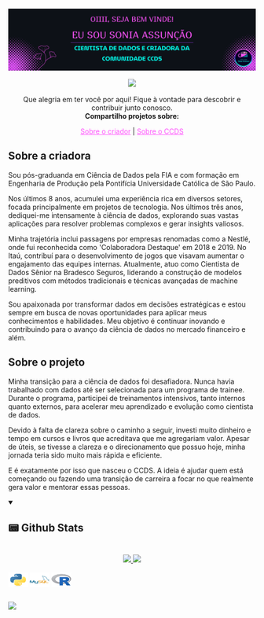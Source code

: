 <!-- Header feito no canva -->
![Header Git HUB](https://github.com/soniaassuncao/soniaassuncao/blob/42be18259efddc9130b45f2226985a1f9a5beb53/Header%20Git%20HUB.png)

<!-- Typing SVG by DenverCoder1 - https://github.com/DenverCoder1/readme-typing-svg -->
<p align="center">
  <a href="https://github.com/DenverCoder1/readme-typing-svg">
    <img src="https://readme-typing-svg.demolab.com/?lines=Compartilho+projetos+sobre;Estatística;Modelos+preditivos;Inteligência+Artificial;&font=Marmelad&center=true&width=440&height=45&color=ff53fd&vCenter=true&pause=500&size=25" />
  </a>
</p>

<p align="center">
  Que alegria em ter você por aqui! Fique à vontade para descobrir e contribuir junto conosco.<br>
  <strong>Compartilho projetos sobre:</strong>
</p>

<p align="center">
  <a href="#sobre-a-criadora" style="color:#ff53fd;">Sobre o criador</a> | 
  <a href="#sobre-o-projeto" style="color:#ff53fd;">Sobre o CCDS</a>
</p>

## Sobre a criadora
Sou pós-graduanda em Ciência de Dados pela FIA e com formação em Engenharia de Produção pela Pontifícia Universidade Católica de São Paulo.

Nos últimos 8 anos, acumulei uma experiência rica em diversos setores, focada principalmente em projetos de tecnologia. Nos últimos três anos, dediquei-me intensamente à ciência de dados, explorando suas vastas aplicações para resolver problemas complexos e gerar insights valiosos.

Minha trajetória inclui passagens por empresas renomadas como a Nestlé, onde fui reconhecida como 'Colaboradora Destaque' em 2018 e 2019. No Itaú, contribuí para o desenvolvimento de jogos que visavam aumentar o engajamento das equipes internas. Atualmente, atuo como Cientista de Dados Sênior na Bradesco Seguros, liderando a construção de modelos preditivos com métodos tradicionais e técnicas avançadas de machine learning.

Sou apaixonada por transformar dados em decisões estratégicas e estou sempre em busca de novas oportunidades para aplicar meus conhecimentos e habilidades. Meu objetivo é continuar inovando e contribuindo para o avanço da ciência de dados no mercado financeiro e além.

## Sobre o projeto
Minha transição para a ciência de dados foi desafiadora. Nunca havia trabalhado com dados até ser selecionada para um programa de trainee. Durante o programa, participei de treinamentos intensivos, tanto internos quanto externos, para acelerar meu aprendizado e evolução como cientista de dados.

Devido à falta de clareza sobre o caminho a seguir, investi muito dinheiro e tempo em cursos e livros que acreditava que me agregariam valor. Apesar de úteis, se tivesse a clareza e o direcionamento que possuo hoje, minha jornada teria sido muito mais rápida e eficiente.

E é exatamente por isso que nasceu o CCDS. A ideia é ajudar quem está começando ou fazendo uma transição de carreira a focar no que realmente gera valor e mentorar essas pessoas.

<details open> 
  <!-- Emojis podem ser copiados e colados diretamente desse link:https://emojipedia.org/search/?q=Star -->
  <summary><h2>📟 Github Stats</h2></summary>
  <br>
  <div align="center">
    <a href="https://github.com/soniaassuncao">
      <img width="48%" src="https://github-readme-stats.vercel.app/api?username=soniaassuncao&show_icons=true&bg_color=0d1117&title_color=ff53fd&text_color=c9d1d9&icon_color=ff53fd&include_all_commits=true&count_private=true"/>
      <img width="48%" src="https://github-readme-stats.vercel.app/api/top-langs/?username=soniaassuncao&layout=compact&langs_count=7&bg_color=0d1117&title_color=ff53fd&text_color=c9d1d9&icon_color=ff53fd"/>
    </a>
  </div>
  <!-- Icones podem ser encontrados aqui: https://devicon.dev/ -->
  <div style="display: inline_block"><br>
    <img align="center" alt="Sonia-Python" height="30" width="40" src="https://raw.githubusercontent.com/devicons/devicon/master/icons/python/python-original.svg">
    <img align="center" alt="Sonia-SQL" height="30" width="40" src="https://raw.githubusercontent.com/devicons/devicon/master/icons/mysql/mysql-original-wordmark.svg">
    <img align="center" alt="Sonia-R" height="30" width="40" src="https://raw.githubusercontent.com/devicons/devicon/master/icons/r/r-original.svg">
  </div>
</details>

##

<div> 
  <a href="https://www.linkedin.com/in/sonia-assuncao/" target="_blank"><img src="https://img.shields.io/badge/-LinkedIn-%230077B5?style=for-the-badge&logo=linkedin&logoColor=white" target="_blank"></a> 
</div>
